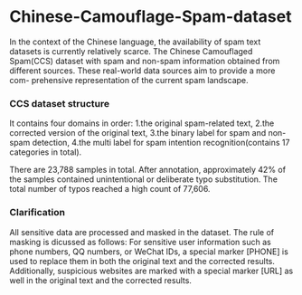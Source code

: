 # Chinese-Camouflage-Spam-dataset
In the context of the Chinese language, the availability of spam text datasets is currently relatively scarce. The Chinese Camouflaged Spam(CCS) dataset with spam and non-spam information obtained from different sources.  These real-world data sources aim to provide a more com- prehensive representation of the current spam landscape. 

### CCS dataset structure
It contains four domains in order: 
1.the original spam-related text, 
2.the corrected version of the original text, 
3.the binary label for spam and non-spam detection, 
4.the multi label for spam intention recognition(contains 17 categories in total).

There are 23,788 samples in total. After annotation, approximately 42% of the samples contained unintentional or deliberate typo substitution. The total number
of typos reached a high count of 77,606.

### Clarification
All sensitive data are processed and masked in the dataset. The rule of masking is dicussed as follows:
For sensitive user information such as phone numbers, QQ numbers, or WeChat IDs, a special marker [PHONE] is used to replace them in both the original text and the corrected results. Additionally, suspicious websites are marked with a special marker [URL] as well in the original text and the corrected results.

